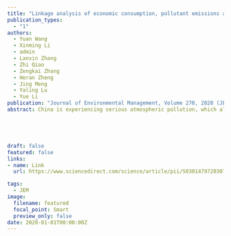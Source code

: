 ```yaml
---
title: "Linkage analysis of economic consumption, pollutant emissions and concentrations based on a city-level multi-regional input–output (MRIO) model and atmospheric transport" 
publication_types:
  - "1"
authors:
  - Yuan Wang
  - Xinming Li
  - admin
  - Lanxin Zhang
  - Zhi Qiao
  - Zengkai Zhang
  - Heran Zheng
  - Jing Meng
  - Yaling Lu
  - Yue Li
publication: "Journal of Environmental Management, Volume 270, 2020 (JEM 2020)"
abstract: China is experiencing serious atmospheric pollution, which also exhibits significant spatial heterogeneity. The Chinese government has implemented targeted pollution control measures at the city level, emphasizing coordination among cities to prevent and control air pollution in key regions such as Beijing–Tianjin–Hebei (BTH) urban agglomeration. This study combined an inter-city multi-regional input–output (MRIO) model with an air quality dispersion model consisting of a weather research and forecasting (WRF) model and the CALPUFF model (WRF/CALPUFF) to study the inter-city economic consumption, pollutant emission and concentration among 13 cities in BTH urban agglomeration. NOx is chosen as an example. The combined effects of economic linkage and atmospheric transport show that NOx concentrations in cities in the BTH urban agglomeration are attributable to three consumption sources: a local contribution from the target city's own local economic consumption (average, 25%), and non-local consumption contributions, including other cities in the BTH urban agglomeration (average, 36%) and regions outside of BTH (average, 39%). Compared with the contributions to NOx concentrations calculated using only the MRIO model or atmospheric transport stimulation model, the results of this paper quantify that the consumption outside of a city could provide a greater impact on the city's air quality due to the combined effects of economic linkage and atmospheric transport. To avoid negative impacts of emission reduction targets on economic consumption, governmental regional pollution control policies should consider the combined effects of economic linkage and atmospheric transport.





draft: false
featured: false
links:
- name: Link
  url: https://www.sciencedirect.com/science/article/pii/S0301479720307507

tags:
  - JEM
image:
  filename: featured
  focal_point: Smart
  preview_only: false
date: 2020-01-01T00:00:00Z
---
```

